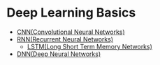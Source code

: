 # Deep Learning Basics

* [CNN(Convolutional Neural Networks)]()
* [RNN(Recurrent Neural Networks)]()
  - [LSTM(Long Short Term Memory Networks)]()
* [DNN(Deep Neural Networks)]()
